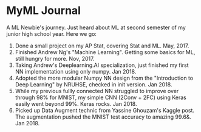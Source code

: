 # MyML Journal
A ML Newbie's journey. Just heard about ML at second semester of my junior high school year. Here we go: 
1. Done a small project on my AP Stat, covering Stat and ML. May, 2017.
2. Finished Andrew Ng's "Machine Learning". Getting some basics for ML, still hungry for more. Nov, 2017.
3. Taking Andrew's Deeplearning.AI specialization, just finished my first NN implementation using only numpy. Jan 2018.
4. Adopted the more modular Numpy NN design from the "Introduction to Deep Learning" by NRUHSE, checked in init version. Jan 2018. 
5. While my previous fullly connected NN struggled to improve over through 98% for MNIST, my simple CNN (2Conv + 2FC) using Keras easily went beyond 99%. Keras rocks. Jan 2018.
6. Picked up Data Augment technic from Yassine Ghouzam's Kaggle post. The augmentation pushed the MNIST test accuracy to amazing 99.6&. Jan 2018.
